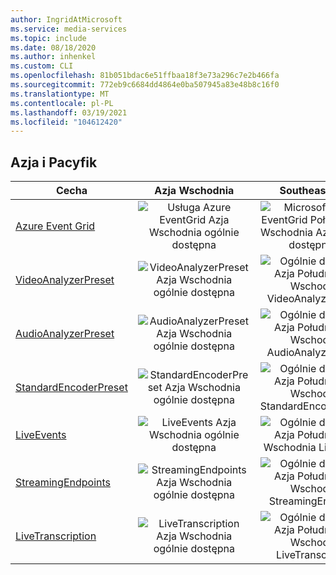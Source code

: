```yaml
---
author: IngridAtMicrosoft
ms.service: media-services
ms.topic: include
ms.date: 08/18/2020
ms.author: inhenkel
ms.custom: CLI
ms.openlocfilehash: 81b051bdac6e51ffbaa18f3e73a296c7e2b466fa
ms.sourcegitcommit: 772eb9c6684dd4864e0ba507945a83e48b8c16f0
ms.translationtype: MT
ms.contentlocale: pl-PL
ms.lasthandoff: 03/19/2021
ms.locfileid: "104612420"
---
```

<!--Feature availability in region-->
## <a name="asia-pacific"></a>Azja i Pacyfik

| Cecha| Azja Wschodnia | Southeast Asia |
| --- | :---: | :---: |
| [Azure Event Grid](../monitoring/reacting-to-media-services-events.md) | ![Usługa Azure EventGrid Azja Wschodnia ogólnie dostępna](../media/azure-clouds-regions/ga.svg) | ![Microsoft Azure EventGrid Południowo-Wschodnia Azja Ogólna dostępność](../media/azure-clouds-regions/ga.svg) |
| [VideoAnalyzerPreset](../analyzing-video-audio-files-concept.md) | ![ VideoAnalyzerPreset Azja Wschodnia ogólnie dostępna](../media/azure-clouds-regions/ga.svg) | ![Ogólnie dostępna Azja Południowo-Wschodnia VideoAnalyzerPreset](../media/azure-clouds-regions/ga.svg) |
| [AudioAnalyzerPreset](../analyzing-video-audio-files-concept.md) | ![AudioAnalyzerPreset Azja Wschodnia ogólnie dostępna](../media/azure-clouds-regions/ga.svg) | ![ Ogólnie dostępna Azja Południowo-Wschodnia AudioAnalyzerPreset](../media/azure-clouds-regions/ga.svg) |
| [StandardEncoderPreset](../encoding-concept.md) | ![StandardEncoderPreset Azja Wschodnia ogólnie dostępna](../media/azure-clouds-regions/ga.svg) | ![ Ogólnie dostępna Azja Południowo-Wschodnia StandardEncoderPreset](../media/azure-clouds-regions/ga.svg) |
| [LiveEvents](../live-streaming-overview.md) | ![LiveEvents Azja Wschodnia ogólnie dostępna](../media/azure-clouds-regions/ga.svg) | ![Ogólnie dostępna Azja Południowo-Wschodnia LiveEvents](../media/azure-clouds-regions/ga.svg) |
| [StreamingEndpoints](../streaming-endpoint-concept.md) | ![StreamingEndpoints Azja Wschodnia ogólnie dostępna](../media/azure-clouds-regions/ga.svg) | ![Ogólnie dostępna Azja Południowo-Wschodnia StreamingEndpoints](../media/azure-clouds-regions/ga.svg) |
| [LiveTranscription](../live-transcription.md) | ![LiveTranscription Azja Wschodnia ogólnie dostępna](../media/azure-clouds-regions/ga.svg) | ![Ogólnie dostępna Azja Południowo-Wschodnia LiveTranscription](../media/azure-clouds-regions/ga.svg) |
